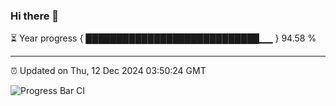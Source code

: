 ### Hi there 👋

⏳ Year progress { ████████████████████████████▁▁ } 94.58 %

---

⏰ Updated on Thu, 12 Dec 2024 03:50:24 GMT

![Progress Bar CI](https://github.com/IshwaranRudhara/GIT-ACTION/workflows/Progress%20Bar%20CI/badge.svg)
